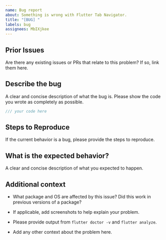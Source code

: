 ```yaml
---
name: Bug report
about: Something is wrong with Flutter Tab Navigator.
title: "[BUG] "
labels: bug
assignees: MbIXjkee
---
```


<!--
    Thank you for contributing to our project!
    This template is only for bug reports, otherwise please use another template.
    The best bug report is a failing test in the repository as a pull request.
    Run `flutter analyze` if there are any analysis errors, try resolving them before filing this issue.
-->

## Prior Issues

Are there any existing issues or PRs that relate to this problem? If so, link them here.

## Describe the bug

A clear and concise description of what the bug is.
Please show the code you wrote as completely as possible.

```dart
/// your code here
```

## Steps to Reproduce

If the current behavior is a bug, please provide the steps to reproduce.

## What is the expected behavior?

A clear and concise description of what you expected to happen.

## Additional context

* What package and OS are affected by this issue? Did this work in previous versions of a package?
  
* If applicable, add screenshots to help explain your problem.

* Please provide output from `flutter doctor -v` and `flutter analyze`.
  
* Add any other context about the problem here.
